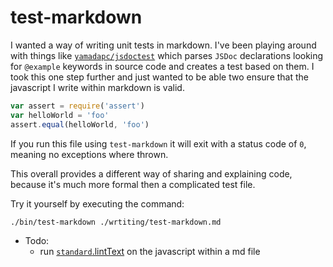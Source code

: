# test-markdown

I wanted a way of writing unit tests in markdown. I've been playing around with things like [`yamadapc/jsdoctest`](https://github.com/yamadapc/jsdoctest) which parses `JSDoc` declarations looking for `@example` keywords in source code and creates a test based on them. I took this one step further and just wanted to be able two ensure that the javascript I write within markdown is valid.

```javascript
var assert = require('assert')
var helloWorld = 'foo'
assert.equal(helloWorld, 'foo')
```

If you run this file using `test-markdown` it will exit with a status code of `0`, meaning no exceptions where thrown.

This overall provides a different way of sharing and explaining code, because it's much more formal then a complicated test file.

Try it yourself by executing the command:

```bash
./bin/test-markdown ./wrtiting/test-markdown.md
```

* Todo:
  * run [`standard`.lintText](https://github.com/feross/standard#standardlinttexttext-opts-callback) on the javascript within a md file
